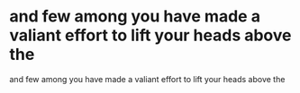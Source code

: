 # and few among you have made a valiant effort to lift your heads above the

and few among you have made a valiant effort to lift your heads above the